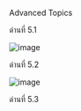 
Advanced Topics

ด่านที่  5.1

![image](https://user-images.githubusercontent.com/92086229/146635290-6588bfcc-b797-4d3f-a3b5-3add25db85f4.png)

ด่านที่ 5.2

![image](https://user-images.githubusercontent.com/92086229/146635333-ee21876d-5b2d-4c35-8d1d-d2ecc5a862de.png)

ด่านที่ 5.3


